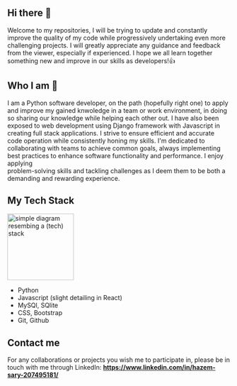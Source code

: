 ## Hi there 👋

 Welcome to my repositories, I will be trying to update and constantly improve the quality of my code while progressively undertaking 
 even more challenging projects. I will greatly appreciate any guidance and feedback from the viewer, especially if experienced.
 I hope we all learn together something new and improve in our skills as developers!👍
 
## Who I am 🧑

   I am a Python software developer, on the path (hopefully right one) to apply and improve my gained knwoledge in a
   team or work environment, in doing so sharing our knowledge while helping each other out. I have also been exposed
   to web development using Django framework with Javascript in creating full stack applications. I strive to ensure efficient 
   and accurate code operation while consistently honing my skills. I'm dedicated to collaborating with teams to achieve common 
   goals, always implementing best practices to enhance software functionality and performance. I enjoy applying <br>
   problem-solving skills and tackling challenges as I deem them to be both a demanding and rewarding experience.
   
## My Tech Stack

<img alt="simple diagram resembing a (tech) stack" src= "https://github.com/Hazem160/Hazem160/assets/116741123/a05b797d-ca8f-4cfe-ab04-42247db41246" height="150"> 

   - Python
   - Javascript (slight detailing in React)
   -  MySQl, SQlite
   -  CSS, Bootstrap
   -  Git, Github
     
## Contact me
For any collaborations or projects you wish me to participate in, please be in touch with me through LinkedIn:
__https://www.linkedin.com/in/hazem-sary-207495181/__
   
<!--
**Hazem160/Hazem160** is a ✨ _special_ ✨ repository because its `README.md` (this file) appears on your GitHub profile.
 
Here are some ideas to get you started:

- 🔭 I’m currently working on ...
- 🌱 I’m currently learning ...
- 👯 I’m looking to collaborate on ...
- 🤔 I’m looking for help with ...
- 💬 Ask me about ...
- 📫 How to reach me: ...
- 😄 Pronouns: ...
- ⚡ Fun fact: ...
-->
